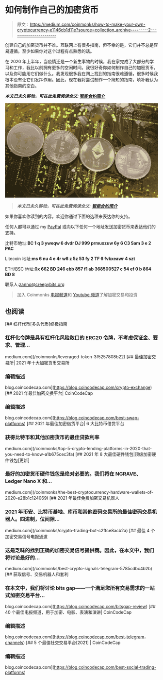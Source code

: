 # 如何制作自己的加密货币

> 原文：<https://medium.com/coinmonks/how-to-make-your-own-cryptocurrency-e1146cb1d11e?source=collection_archive---------2----------------------->

创建自己的加密货币并不难。互联网上有很多指南，但不幸的是，它们并不总是容易遵循。至少如果你对这个过程有点熟悉的话。

在 2020 年上半年，当疫情还是一个新生事物的时候，我在家完成了大部分的学习和工作，我比以前拥有更多的空闲时间。我很好奇你如何制作自己的加密货币，以及你可能用它们做什么。我发现很多我在网上找到的指南很难遵循，很多时候我根本没有让它们发挥作用。因此，现在我将尝试制作一个简短的指南，填补我认为其他指南的空白。

***本文已永久移动，可在此免费阅读全文:*** [**智能合约简介**](https://www.creepybits.bet/an-introduction-to-smart-contracts/)

![](img/3a206e6b6ff4ad8abd542889e490697a.png)

> ***本文已永久移动，可在此免费阅读全文:*** [***智能合约简介***](https://www.creepybits.bet/an-introduction-to-smart-contracts/)

如果你喜欢你读到的内容，欢迎你通过下面的选项来表达你的支持。

任何人都可以通过 my [PayPal](https://paypal.me/ZannoJacklin) 或向以下任何一个地址发送加密货币来表达他们的支持。

比特币地址:**BC 1 q 3 yweqw 6 dvdr DJ 999 prmuxzuw 6y 6 C3 Sam 3 e 2 PAC**

Litecoin 地址:**ms 6 nu 4 e 4r w6 z 5z 53 fy 2 TF 6 fvkxeawr 4 szt**

ETH/BSC 地址:**0x 662 BD 246 ebb 857 f1 ab 368500527 c 54 ef 0 b 864 BD 8**

联系人:zanno@creepybits.org

> 加入 Coinmonks [电报频道](https://t.me/coincodecap)和 [Youtube 频道](https://www.youtube.com/c/coinmonks/videos)了解加密交易和投资

## 也阅读

[](/coinmonks/leveraged-token-3f5257808b22) [## 杠杆代币[多头代币]终极指南

### 杠杆化令牌是具有杠杆化风险敞口的 ERC20 令牌，不考虑保证金、要求、管理…

medium.com](/coinmonks/leveraged-token-3f5257808b22) [](https://blog.coincodecap.com/crypto-exchange) [## 最佳加密交易所| 2021 年十大加密货币交易所

### 编辑描述

blog.coincodecap.com](https://blog.coincodecap.com/crypto-exchange) [](https://blog.coincodecap.com/best-swap-platforms) [## 2021 年最佳加密交换平台| CoinCodeCap

### 编辑描述

blog.coincodecap.com](https://blog.coincodecap.com/best-swap-platforms) [](/coinmonks/top-5-crypto-lending-platforms-in-2020-that-you-need-to-know-a1b675cec3fa) [## 2021 年最佳加密借贷平台| 6 大比特币借贷平台

### 获得比特币和其他加密货币的最佳贷款利率

medium.com](/coinmonks/top-5-crypto-lending-platforms-in-2020-that-you-need-to-know-a1b675cec3fa) [](/coinmonks/the-best-cryptocurrency-hardware-wallets-of-2020-e28b1c124069) [## 2021 年 6 大最佳硬件钱包|顶级加密硬件钱包[更新]

### 最好的加密货币硬件钱包是绝对必要的。我们将在 NGRAVE、Ledger Nano X 和…

medium.com](/coinmonks/the-best-cryptocurrency-hardware-wallets-of-2020-e28b1c124069) [](/coinmonks/crypto-trading-bot-c2ffce8acb2a) [## 2021 年最佳免费加密交易机器人

### 2021 年币安、比特币基地、库币和其他密码交易所的最佳密码交易机器人。四进制，位间隙…

medium.com](/coinmonks/crypto-trading-bot-c2ffce8acb2a) [](/coinmonks/best-crypto-signals-telegram-5785cdbc4b2b) [## 最佳 4 个加密交易信号电报通道

### 这是乏味的找到正确的加密交易信号提供商。因此，在本文中，我们将讨论最好的…

medium.com](/coinmonks/best-crypto-signals-telegram-5785cdbc4b2b) [](https://blog.coincodecap.com/bitsgap-review) [## 获取信号、交易机器人和套利

### 在本文中，我们将讨论 bits gap——一个满足您所有交易需求的一站式加密交易平台…

blog.coincodecap.com](https://blog.coincodecap.com/bitsgap-review) [](https://blog.coincodecap.com/best-telegram-channels) [## 40 个最佳电报频道，用于加密、电影、表演和演讲| CoinCodeCap

### 编辑描述

blog.coincodecap.com](https://blog.coincodecap.com/best-telegram-channels) [](https://blog.coincodecap.com/best-social-trading-platforms) [## 5 个最佳社交交易平台[2021] | CoinCodeCap

### 编辑描述

blog.coincodecap.com](https://blog.coincodecap.com/best-social-trading-platforms)